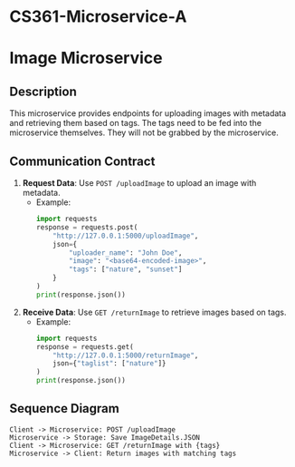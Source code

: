 # CS361-Microservice-A

# Image Microservice

## Description
This microservice provides endpoints for uploading images with metadata and retrieving them based on tags. The tags need to be fed into the microservice themselves. They will not be grabbed by the microservice.

## Communication Contract
1. **Request Data**: Use `POST /uploadImage` to upload an image with metadata.
   - Example:
     ```python
     import requests
     response = requests.post(
         "http://127.0.0.1:5000/uploadImage",
         json={
             "uploader_name": "John Doe",
             "image": "<base64-encoded-image>",
             "tags": ["nature", "sunset"]
         }
     )
     print(response.json())
     ```
2. **Receive Data**: Use `GET /returnImage` to retrieve images based on tags.
   - Example:
     ```python
     import requests
     response = requests.get(
         "http://127.0.0.1:5000/returnImage",
         json={"taglist": ["nature"]}
     )
     print(response.json())
     ```

## Sequence Diagram
```plaintext
Client -> Microservice: POST /uploadImage
Microservice -> Storage: Save ImageDetails.JSON
Client -> Microservice: GET /returnImage with {tags}
Microservice -> Client: Return images with matching tags
